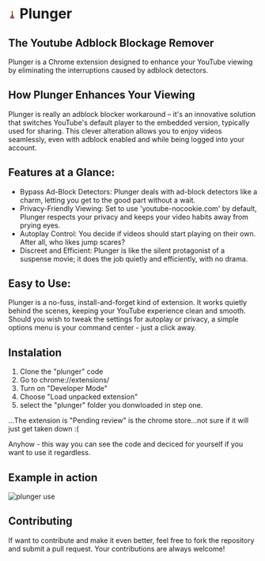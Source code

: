 # ![plunger use](icon16.png) Plunger

## The Youtube Adblock Blockage Remover

Plunger is a Chrome extension designed to enhance your YouTube viewing by eliminating the interruptions caused by adblock detectors.

## How Plunger Enhances Your Viewing

Plunger is really an adblock blocker workaround – it's an innovative solution that switches YouTube's default player to the embedded version, typically used for sharing. This clever alteration allows you to enjoy videos seamlessly, even with adblock enabled and while being logged into your account.

## Features at a Glance:

* Bypass Ad-Block Detectors: Plunger deals with ad-block detectors like a charm, letting you get to the good part without a wait.
* Privacy-Friendly Viewing: Set to use 'youtube-nocookie.com' by default, Plunger respects your privacy and keeps your video habits away from prying eyes.
* Autoplay Control: You decide if videos should start playing on their own. After all, who likes jump scares?
* Discreet and Efficient: Plunger is like the silent protagonist of a suspense movie; it does the job quietly and efficiently, with no drama.

## Easy to Use:

Plunger is a no-fuss, install-and-forget kind of extension. It works quietly behind the scenes, keeping your YouTube experience clean and smooth. Should you wish to tweak the settings for autoplay or privacy, a simple options menu is your command center - just a click away.

## Instalation

1) Clone the "plunger" code
2) Go to chrome://extensions/
3) Turn on "Developer Mode" 
4) Choose "Load unpacked extension"
5) select the "plunger" folder you donwloaded in step one. 

...The extension is "Pending review" is the chrome store...not sure if it will just get taken down :(
    
Anyhow - this way you can see the code and deciced for yourself if you want to use it regardless.

## Example in action

![plunger use](plunger-use.gif)

## Contributing 

If want to contribute and make it even better, feel free to fork the repository and submit a pull request. Your contributions are always welcome!